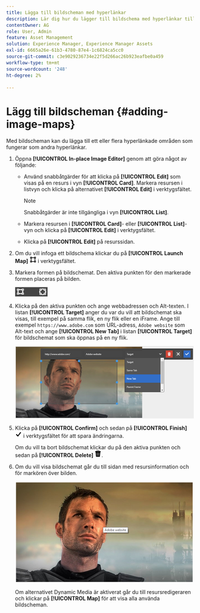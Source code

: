 ```yaml
---
title: Lägga till bildscheman med hyperlänkar
description: Lär dig hur du lägger till bildschema med hyperlänkar till en bild.
contentOwner: AG
role: User, Admin
feature: Asset Management
solution: Experience Manager, Experience Manager Assets
exl-id: 6665a26e-61b3-4780-87e4-1c6824ca5cc0
source-git-commit: c3e9029236734e22f5d266ac26b923eafbe0a459
workflow-type: tm+mt
source-wordcount: '248'
ht-degree: 2%

---
```


# Lägg till bildscheman {#adding-image-maps}

Med bildscheman kan du lägga till ett eller flera hyperlänkade områden som fungerar som andra hyperlänkar.

1. Öppna **[!UICONTROL In-place Image Editor]** genom att göra något av följande:

   * Använd snabbåtgärder för att klicka på **[!UICONTROL Edit]** som visas på en resurs i vyn **[!UICONTROL Card]**. Markera resursen i listvyn och klicka på alternativet **[!UICONTROL Edit]** i verktygsfältet.

     >[!NOTE]
     >
     >Snabbåtgärder är inte tillgängliga i vyn **[!UICONTROL List]**.

   * Markera resursen i **[!UICONTROL Card]**- eller **[!UICONTROL List]**-vyn och klicka på **[!UICONTROL Edit]** i verktygsfältet.
   * Klicka på **[!UICONTROL Edit]** på resurssidan.

1. Om du vill infoga ett bildschema klickar du på **[!UICONTROL Launch Map]** ![bildschema](assets/do-not-localize/image-map-icon.png) i verktygsfältet.
1. Markera formen på bildschemat. Den aktiva punkten för den markerade formen placeras på bilden.

   ![chlimage_1-422](assets/chlimage_1-422.png)

1. Klicka på den aktiva punkten och ange webbadressen och Alt-texten. I listan **[!UICONTROL Target]** anger du var du vill att bildschemat ska visas, till exempel på samma flik, en ny flik eller en iFrame. Ange till exempel `https://www.adobe.com` som URL-adress, `Adobe website` som Alt-text och ange **[!UICONTROL New Tab]** i listan **[!UICONTROL Target]** för bildschemat som ska öppnas på en ny flik.

   ![chlimage_1-423](assets/chlimage_1-423.png)

1. Klicka på **[!UICONTROL Confirm]** och sedan på **[!UICONTROL Finish]** ![markera kryssrutan klar](assets/do-not-localize/check-ok-done-icon.png) i verktygsfältet för att spara ändringarna.

   Om du vill ta bort bildschemat klickar du på den aktiva punkten och sedan på **[!UICONTROL Delete]** ![delete](assets/do-not-localize/delete-solid-line.png).

1. Om du vill visa bildschemat går du till sidan med resursinformation och för markören över bilden.

   ![chlimage_1-426](assets/chlimage_1-426.png)

   Om alternativet Dynamic Media är aktiverat går du till resursredigeraren och klickar på **[!UICONTROL Map]** för att visa alla använda bildscheman.
